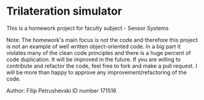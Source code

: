 # Trilateration simulator
This is a homework project for faculty subject - Sensor Systems

Note: 
The homework's main focus is not the code and therefore this project is not an example of well written object-oriented code. 
In a big part it violates many of the clean code principles and there is a huge percent of code duplication. 
It will be improved in the future. 
If you are willing to contribute and refactor the code, feel free to fork and make a pull request. I will be more than happy to approve any improvement/refactoring of the code.

Author: 
Filip Petrushevski
ID number 171516
